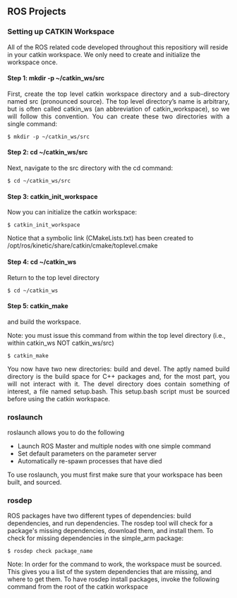 ## ROS Projects


### Setting up CATKIN Workspace

All of the ROS related code developed throughout this repositiory will reside in your catkin workspace. We only need to create and initialize the workspace once.

#### Step 1: mkdir -p ~/catkin_ws/src
<p align="justify">
First, create the top level catkin workspace directory and a sub-directory named src (pronounced source). The top level directory’s name is arbitrary, but is often called catkin_ws (an abbreviation of catkin_workspace), so we will follow this convention. You can create these two directories with a single command:  </p>

```
$ mkdir -p ~/catkin_ws/src
```

####  Step 2: cd ~/catkin_ws/src
Next, navigate to the src directory with the cd command:

```
$ cd ~/catkin_ws/src
```

####  Step 3: catkin_init_workspace
Now you can initialize the catkin workspace:

```
$ catkin_init_workspace
```
Notice that a symbolic link (CMakeLists.txt) has been created to /opt/ros/kinetic/share/catkin/cmake/toplevel.cmake

####  Step 4: cd ~/catkin_ws
Return to the top level directory
```
$ cd ~/catkin_ws
```

#### Step 5: catkin_make
and build the workspace.

Note: you must issue this command from within the top level directory (i.e., within catkin_ws NOT catkin_ws/src)

```
$ catkin_make
```
<p align="justify">
You now have two new directories: build and devel. The aptly named build directory is the build space for C++ packages and, for the most part, you will not interact with it. The devel directory does contain something of interest, a file named setup.bash. This setup.bash script must be sourced before using the catkin workspace.  </p>


### roslaunch

roslaunch allows you to do the following

- Launch ROS Master and multiple nodes with one simple command
- Set default parameters on the parameter server
- Automatically re-spawn processes that have died

To use roslaunch, you must first make sure that your workspace has been built, and sourced.

### rosdep

ROS packages have two different types of dependencies: build dependencies, and run dependencies. The rosdep tool will check for a package's missing dependencies, download them, and install them. To check for missing dependencies in the simple_arm package:
```
$ rosdep check package_name
```
Note: In order for the command to work, the workspace must be sourced. This gives you a list of the system dependencies that are missing, and where to get them. To have rosdep install packages, invoke the following command from the root of the catkin workspace
